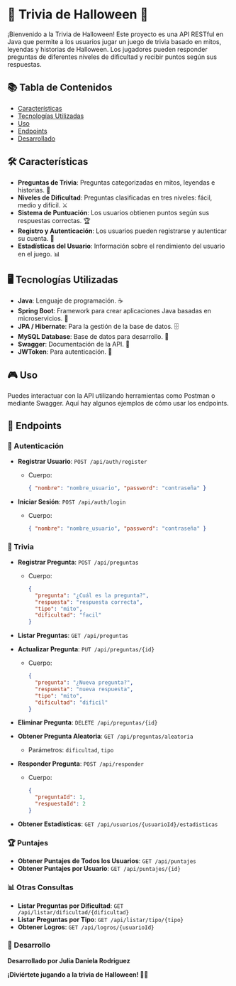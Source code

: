 # 🎃 Trivia de Halloween 👻

¡Bienvenido a la Trivia de Halloween! Este proyecto es una API RESTful en Java que permite a los usuarios jugar un juego de trivia basado en mitos, leyendas y historias de Halloween. Los jugadores pueden responder preguntas de diferentes niveles de dificultad y recibir puntos según sus respuestas.

## 📚 Tabla de Contenidos

- [Características](#características)
- [Tecnologías Utilizadas](#tecnologías-utilizadas)
- [Uso](#uso)
- [Endpoints](#endpoints)
- [Desarrollado](#desarrollo)

## 🛠️ Características

- **Preguntas de Trivia**: Preguntas categorizadas en mitos, leyendas e historias. 📜
- **Niveles de Dificultad**: Preguntas clasificadas en tres niveles: fácil, medio y difícil. ⚔️
- **Sistema de Puntuación**: Los usuarios obtienen puntos según sus respuestas correctas. 🏆
- **Registro y Autenticación**: Los usuarios pueden registrarse y autenticar su cuenta. 🔑
- **Estadísticas del Usuario**: Información sobre el rendimiento del usuario en el juego. 📊

## 🖥️ Tecnologías Utilizadas

- **Java**: Lenguaje de programación. ☕
- **Spring Boot**: Framework para crear aplicaciones Java basadas en microservicios. 🚀
- **JPA / Hibernate**: Para la gestión de la base de datos. 🗄️
- **MySQL Database**: Base de datos para desarrollo. 💾
- **Swagger**: Documentación de la API. 📖
- **JWToken**: Para autenticación. 🧪

## 🎮 Uso

Puedes interactuar con la API utilizando herramientas como Postman o mediante Swagger. Aquí hay algunos ejemplos de cómo usar los endpoints.

## 📡 Endpoints

### 🔑 Autenticación

- **Registrar Usuario**: `POST /api/auth/register`
  - Cuerpo: 
    ```json
    { "nombre": "nombre_usuario", "password": "contraseña" }
    ```

- **Iniciar Sesión**: `POST /api/auth/login`
  - Cuerpo: 
    ```json
    { "nombre": "nombre_usuario", "password": "contraseña" }
    ```

### 🎤 Trivia

- **Registrar Pregunta**: `POST /api/preguntas`
  - Cuerpo: 
    ```json
    {
      "pregunta": "¿Cuál es la pregunta?",
      "respuesta": "respuesta correcta",
      "tipo": "mito",
      "dificultad": "facil"
    }
    ```

- **Listar Preguntas**: `GET /api/preguntas`
  
- **Actualizar Pregunta**: `PUT /api/preguntas/{id}`
  - Cuerpo: 
    ```json
    {
      "pregunta": "¿Nueva pregunta?",
      "respuesta": "nueva respuesta",
      "tipo": "mito",
      "dificultad": "dificil"
    }
    ```

- **Eliminar Pregunta**: `DELETE /api/preguntas/{id}`

- **Obtener Pregunta Aleatoria**: `GET /api/preguntas/aleatoria`
  - Parámetros: `dificultad`, `tipo`

- **Responder Pregunta**: `POST /api/responder`
  - Cuerpo: 
    ```json
    {
      "preguntaId": 1,
      "respuestaId": 2
    }
    ```

- **Obtener Estadísticas**: `GET /api/usuarios/{usuarioId}/estadisticas`

### 🏆 Puntajes

- **Obtener Puntajes de Todos los Usuarios**: `GET /api/puntajes`
- **Obtener Puntajes por Usuario**: `GET /api/puntajes/{id}`

### 📊 Otras Consultas

- **Listar Preguntas por Dificultad**: `GET /api/listar/dificultad/{dificultad}`
- **Listar Preguntas por Tipo**: `GET /api/listar/tipo/{tipo}`
- **Obtener Logros**: `GET /api/logros/{usuarioId}`

### 📜 Desarrollo
  **Desarrollado por Julia Daniela Rodriguez**

**¡Diviértete jugando a la trivia de Halloween! 🎉👻**

